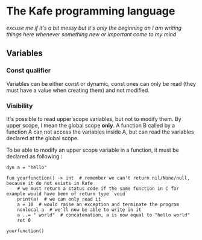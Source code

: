 # The Kafe programming language

*excuse me if it's a bit messy but it's only the beginning an I am writing things here whenever something new or important come to my mind*

## Variables

### Const qualifier

Variables can be either const or dynamic, const ones can only be read (they must have a value when creating them) and not modified.

### Visibility

It's possible to read upper scope variables, but not to modify them. By upper scope, I mean the global scope **only**. A function B called by a function A can not access the variables inside A, but can read the variables declared at the global scope.

To be able to modify an upper scope variable in a function, it must be declared as following :

```
dyn a = "hello"

fun yourfunction() -> int  # remember we can't return nil/None/null, because it do not exists in Kafe
    # we must return a status code if the same function in C for example would have been of return type `void`
    print(a)  # we can only read it
    a = 10  # would raise an exception and terminate the program
    nonlocal a  # we'll now be able to write in it
    a ..= " world"  # concatenation, a is now equal to "hello world"
    ret 0

yourfunction()
```